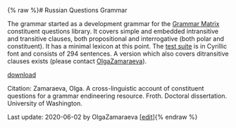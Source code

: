 {% raw %}# Russian Questions Grammar

The grammar started as a development grammar for the [Grammar
Matrix](https://delph-in.github.io/docs/matrix/MatrixTop) constituent questions library. It covers simple and
embedded intransitive and transitive clauses, both propositional and
interrogative (both polar and constituent). It has a minimal lexicon at
this point. The [test
suite](https://students.washington.edu/olzama/rus.txt) is in Cyrillic
font and consists of 294 sentences. A version which also covers
ditransitive clauses exists (please contact
[OlgaZamaraeva](https://delph-in.github.io/docs/garage/OlgaZamaraeva)).

[download](https://students.washington.edu/olzama/rqg.zip)

Citation: Zamaraeva, Olga. A cross-linguistic account of constituent
questions for a grammar endineering resource. Froth. Doctoral
dissertation. University of Washington.

Last update: 2020-06-02 by OlgaZamaraeva [[edit](https://github.com/delph-in/docs/wiki/RussianQuestionsGrammarTop/_edit)]{% endraw %}